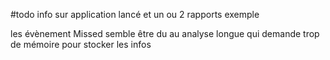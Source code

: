 #todo  info sur application lancé et un ou 2 rapports  exemple 



les évènement Missed semble être du au analyse longue qui demande trop de mémoire pour stocker les infos
